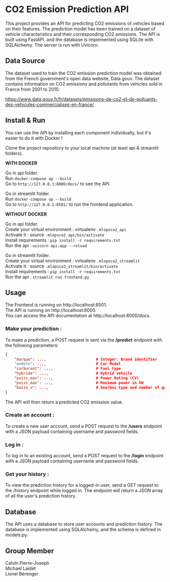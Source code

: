 # CO2 Emission Prediction API
This project provides an API for predicting CO2 emissions of vehicles based on their features. The prediction model has been trained on a dataset of vehicle characteristics and their corresponding CO2 emissions. The API is built using FastAPI, and the database is implemented using SQLite with SQLAlchemy. The server is run with Uvicorn.

## Data Source
The dataset used to train the CO2 emission prediction model was obtained from the French government's open data website, Data.gouv. The dataset contains information on CO2 emissions and pollutants from vehicles sold in France from 2001 to 2015:

https://www.data.gouv.fr/fr/datasets/emissions-de-co2-et-de-polluants-des-vehicules-commercialises-en-france/

## Install & Run
You can use the API by installing each component individually, but it's easier to do it with Docker !

Clone the project repository to your local machine (at least api & streamlit folders).

**WITH DOCKER**

Go in api folder.<br/>
Run `docker-compose up --build`<br/>
Go to `http://127.0.0.1:8000/docs/` to see the API.

Go in streamlit folder.<br/>
Run `docker-compose up --build`<br/>
Go to `http://127.0.0.1:8501/` to run the frontend application.

**WITHOUT DOCKER**

Go in api folder.<br/>
Create your virtual environment : virtualenv `.mlopsco2_api`<br/>
Activate it : source `.mlopsco2_api/bin/activate`<br/>
Install requirements : `pip install -r requirements.txt`<br/>
Run the api : `uvicorn api:app --reload`

Go in streamlit folder.<br/>
Create your virtual environment : virtualenv `.mlopsco2_streamlit`<br/>
Activate it : source `.mlopsco2_streamlit/bin/activate`<br/>
Install requirements : `pip install -r requirements.txt`<br/>
Run the api : `streamlit run frontend.py`

## Usage

The Frontend is running on http://localhost:8501.<br/>
The API is running on http://localhost:8000.<br/>
You can access the API documentation at http://localhost:8000/docs.

### Make your prediction : 
To make a prediction, a POST request is sent via the **/predict** endpoint with the following parameters:

```JSON
{
    "marque": ...,                      # Integer: Brand identifier
    "modele": ...,                      # Car Model
    "carburant": ...,                   # Fuel type 
    "hybride": ...,                     # Hybrid vehicle
    "puiss_max": ...,                   # Power Rating (CV)
    "puiss_max": ...,                   # Maximum power in kW
    "boite_v": ...,                     # Gearbox type and number of gears
}
```

The API will then return a predicted CO2 emission value.

### Create an account : 
To create a new user account, send a POST request to the **/users** endpoint with a JSON payload containing username and password fields.

### Log in : 
To log in to an existing account, send a POST request to the **/login** endpoint with a JSON payload containing username and password fields.

### Get your history : 
To view the prediction history for a logged-in user, send a GET request to the /history endpoint while logged in. The endpoint will return a JSON array of all the user's prediction history.

## Database
The API uses a database to store user accounts and prediction history. The database is implemented using SQLAlchemy, and the schema is defined in models.py.

## Group Member

Calvin Pierre-Joseph<br>
Michael Laidet<br>
Lionel Bérenger<br>
